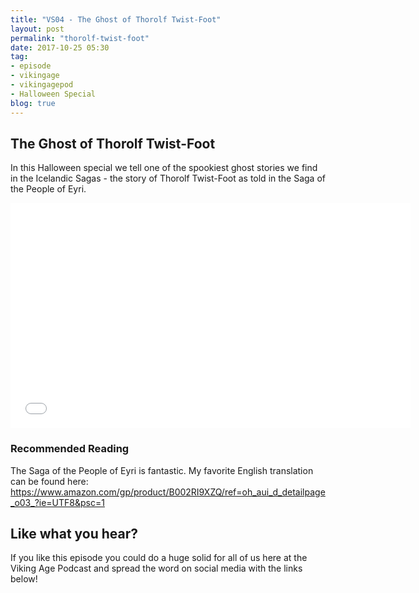 ```yaml
---
title: "VS04 - The Ghost of Thorolf Twist-Foot"
layout: post
permalink: "thorolf-twist-foot"
date: 2017-10-25 05:30
tag:
- episode
- vikingage
- vikingagepod
- Halloween Special
blog: true
---
```


## The Ghost of Thorolf Twist-Foot

In this Halloween special we tell one of the spookiest ghost stories we find in the Icelandic Sagas - the story of Thorolf Twist-Foot as told in the Saga of the People of Eyri. 

<iframe style="border: none" src="//html5-player.libsyn.com/embed/episode/id/5860385/height/360/width/640/theme/standard/autonext/no/thumbnail/yes/autoplay/no/preload/no/no_addthis/no/direction/backward/" height="360" width="640" scrolling="no"  allowfullscreen webkitallowfullscreen mozallowfullscreen oallowfullscreen msallowfullscreen></iframe>

### Recommended Reading 

The Saga of the People of Eyri is fantastic. My favorite English translation can be found here: https://www.amazon.com/gp/product/B002RI9XZQ/ref=oh_aui_d_detailpage_o03_?ie=UTF8&psc=1


## Like what you hear?
If you like this episode you could do a huge solid for all of us here at the Viking Age Podcast and spread the word on social media with the links below!